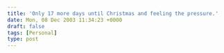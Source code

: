 ```yaml
---
title: 'Only 17 more days until Christmas and feeling the pressure.'
date: Mon, 08 Dec 2003 11:34:23 +0000
draft: false
tags: [Personal]
type: post
---
```


